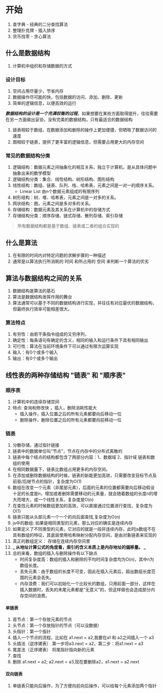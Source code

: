 # 开始

1. 查字典 - 经典的二分查找算法
2. 整理扑克牌 - 插入排序
3. 货币找零 - 贪心算法

## 什么是数据结构

1. 计算机中组织和存储数据的方式

### 设计目标

1. 空间占用尽量少，节省内存
2. 数据操作尽可能的快，包括数据的访问、添加、删除、更新
3. 简单的逻辑信息，以便高效的运行

**_数据结构的设计是一个充满权衡的过程_**，如果想要在某些方面取得提升，往往需要在另一方面做出妥协，没有完美的数据结构，只有最适合的数据结构

1. 链表相较于数组，在数据添加和删除的操作上更加便捷，但牺牲了数据访问的速度
2. 图相较于链表，提供了更丰富的逻辑信息，但需要占用更大的内存空间

### 常见的数据结构分类

1. 逻辑结构：数据元素之间抽象化的相互关系，独立于计算机，是从具体问题中抽象出来的数学模型
2. 逻辑结构分类：集合、线性结构、树形结构、图形结构
3. 线性结构：数组、链表、队列、栈、哈希表，元素之间是一对一的顺序关系。
   - Linear List 由n个数据元素组成的有限序列
4. 树形结构：树、堆、哈希表，元素之间是一对多的关系。
5. 网状结构：图，元素之间是多对多的关系。
6. 存储结构：数据元素及其关系在计算机中的存储方式
7. 存储结构分类：顺序存储、链式存储、散列存储、索引存储

> 所有数据结构都是基于数组、链表或二者的组合实现的

## 什么是算法

1. 在有限的时间内对特定问题的求解步骤的一种描述
2. 通常是以算法执行所消耗的 时间 和所占用的 空间 来判断一个算法的优劣

## 算法与数据结构之间的关系

1. 数据结构是算法的基石
2. 算法是数据结构发挥作用的舞台
3. 算法通常可以基于不同的数据结构进行实现，并往往有对应最优的数据结构，但最终执行效率可能相差很大。

### 算法特点

1. 有穷性：由若干条指令组成的又穷序列，
2. 确定性：每条语句有确定的含义，相同的输入和运行条件下具有相同输出
3. 可行性：算法在当前环境条件下可以通过有限次运算实现
4. 输入：有0个或多个输入
5. 输出：有0个或多个输出

## 线性表的两种存储结构 "链表" 和 "顺序表"

### 顺序表

1. 计算机中的连续存储空间
2. 特点: 查询和修改快 ，插入，删除消耗性能大
   - 插入操作，插入位置之后的所有元素都要向后移动一位
   - 删除操作，删除位置之后的所有元素都要向前移动一位

### 链表

1. 分散存储，通过指针链接
2. 链表中的数据单位叫“节点”，节点在内存中的分布式离散的
3. 链表中每个结点的结构都包含了两部分内容：1、数据域 2、指针域
   链表和数组的使用
4. 在相同数据量下，链表比数组占用更多的内存空间。
5. 在添加或删除数据结构的时候，链表的新能更加高效，只需要改变目标节点及前驱/后继节点的指针，复杂度为O(1)
6. 数组在改变一个元素（非尾部元素），后面的元素的位置都需要向后移动假设十足的长度是n，增加或者删除需要移动的元素量，就会随着数组的长度n的增大而增大，成一个线性关系，复杂度是O(n)
7. 在查找元素的时候数组更加的高效，可以直接通过位置进行查找，复杂度为O(1)
8. 链表只能从头部元素一个一个的向后面查找,复杂度为O(n)
9. js中的数组: 如果是相同类型的元素，那么对应的确实是连续内存
10. 如果定义了不同类型的元素，它对应的就是一段非连续内存，此时js数组不在具有数组的特征，其底层使用哈希映射分配内存空间，是由对象链表来实现的
11. 真正的数组定义： 存储在连续内存空间里
12. **_ 从地址计算公式的角度看，索引的含义本质上是内存地址的偏移量。 _**
13. 总的来看，数组的插入与删除操作有以下缺点
    - 时间复杂度高：数组的插入和删除的平均时间复杂度均为O(n)，其中n为数组长度。
    - 丢失元素：由于数组的长度不可变，因此在插入元素后，超出数组长度范围的元素会丢失。
    - 内存浪费：我们可以初始化一个比较长的数组，只用前面一部分，这样在插入数据时，丢失的末尾元素都是“无意义”的，但这样做也会造成部分内存空间的浪费。

#### 单链表

1. 首节点：第一个存放元素的节点
2. 头节点：第一个存放指针的节点（可以没数据）
3. 头指针：第一个指针
4. 插入一个节点的流程，比如在 a1.next = a2,我要在a1 和 a2之间插入一个 a3
5. 头插法（逆序建表） 第一步将a3.next = a2，第二步：将a1.next = a3
6. 尾差法（正序建表） 将尾指针指向新的元素
7. 查找
8. 删除 a1.next = a2; a2.next = a3,现在要删除a2，a1.next = a2.next

#### 双向链表

1. 单链表只能向后操作，为了方便向前向后操作，可以给每个元素添加两个指针

